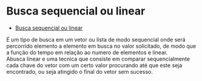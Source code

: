 Busca sequencial ou linear
=================
<p>

  * [Busca sequencial ou linear](#Sobre)

  É um tipo de busca em um vetor ou lista de modo sequencial onde será percorrido elemento a elemento em busca no valor solicitado, de modo que a função do tempo em relação ao numero de elementos e linear. </br>
  Abusca linear e uma tecnica que consiste em comparar sequencialmente cada chave do vetor com um certo valor procurando até que este seja encontrado, ou seja atingido o final do vetor sem sucesso.
</p>

